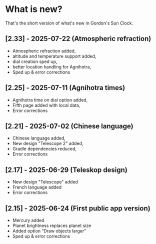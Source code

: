 # What is new?
That's the short version of what's new in Gordon's Sun Clock.

## [2.33] - 2025-07-22 (Atmospheric refraction)

- Atmospheric refraction added, 
- altitude and temperature support added,
- dial creation sped up,
- better location handling for Agnihotra,
- Sped up & error corrections

## [2.25] - 2025-07-11 (Agnihotra times)

- Agnihotra time on dial option added,
- Fifth page added with local data,
- Error corrections

## [2.21] - 2025-07-02 (Chinese language)

- Chinese language added,
- New design "Telescope 2" added,
- Gradle dependencies reduced,
- Error corrections
  
## [2.17] - 2025-06-29 (Teleskop design)

- New design "Telescope" added
- French language added
- Error corrections

## [2.15] - 2025-06-24 (First public app version)

- Mercury added
- Planet brightness replaces planet size
- Added option “Draw objects larger”
- Sped up & error corrections

